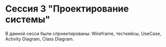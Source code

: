 # Сессия 3 "Проектирование системы"

В данной сесси были спроектированы: Wireframe, тесткейсы, UseCase, Activity Diagram, Class Diagram.
